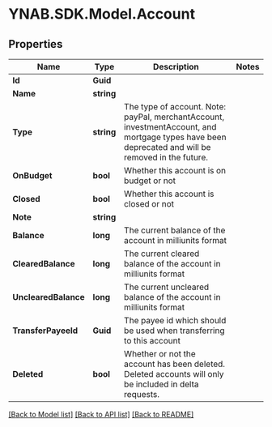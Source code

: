 # YNAB.SDK.Model.Account
## Properties

Name | Type | Description | Notes
------------ | ------------- | ------------- | -------------
**Id** | **Guid** |  | 
**Name** | **string** |  | 
**Type** | **string** | The type of account. Note: payPal, merchantAccount, investmentAccount, and mortgage types have been deprecated and will be removed in the future. | 
**OnBudget** | **bool** | Whether this account is on budget or not | 
**Closed** | **bool** | Whether this account is closed or not | 
**Note** | **string** |  | 
**Balance** | **long** | The current balance of the account in milliunits format | 
**ClearedBalance** | **long** | The current cleared balance of the account in milliunits format | 
**UnclearedBalance** | **long** | The current uncleared balance of the account in milliunits format | 
**TransferPayeeId** | **Guid** | The payee id which should be used when transferring to this account | 
**Deleted** | **bool** | Whether or not the account has been deleted.  Deleted accounts will only be included in delta requests. | 

[[Back to Model list]](../README.md#documentation-for-models) [[Back to API list]](../README.md#documentation-for-api-endpoints) [[Back to README]](../README.md)

